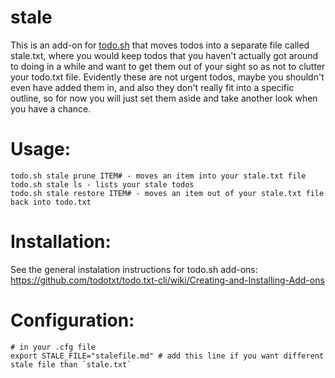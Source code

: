# stale

This is an add-on for [todo.sh](https://github.com/todotxt/todo.txt-cli/)
that moves todos into a separate file called stale.txt, where you would
keep todos that you haven't actually got around to doing in a while
and want to get them out of your sight so as not to clutter your todo.txt
file. Evidently these are not urgent todos, maybe you shouldn't even have
added them in, and also they don't really fit into a specific outline, so for
now you will just set them aside and take another look when you have a chance.

# Usage:

```
todo.sh stale prune ITEM# - moves an item into your stale.txt file
todo.sh stale ls - lists your stale todos
todo.sh stale restore ITEM# - moves an item out of your stale.txt file back into todo.txt
```

# Installation: 

See the general instalation instructions for todo.sh add-ons: https://github.com/todotxt/todo.txt-cli/wiki/Creating-and-Installing-Add-ons

# Configuration: 

```
# in your .cfg file 
export STALE_FILE="stalefile.md" # add this line if you want different stale file than `stale.txt` 
```